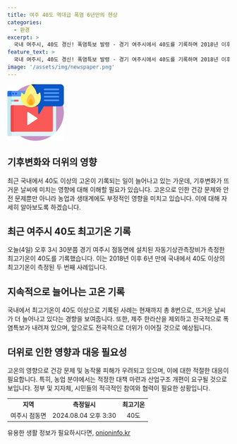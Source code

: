 ```yaml
---
title: 여주 40도 역대급 폭염 6년만의 현상
categories:
  - 환경
excerpt: >
  국내 여주시, 40도 경신! 폭염특보 발령 - 경기 여주시에서 40도를 기록하며 2018년 이후 처음으로 40도대 기온을 기록했습니다. 이는 모두 8번째로 국내에서 기온이 40도까지 오른 사례입니다. 현재 전국 폭염특보가 내려진 가운데, 전국적으로 최고 체감온도가 35도까지 오르고 밤에는 열대야가 이어질 것으로 예상됩니다.
feature_text: >
  국내 여주시, 40도 경신! 폭염특보 발령 - 경기 여주시에서 40도를 기록하며 2018년 이후 처음으로 40도대 기온을 기록했습니다. 이는 모두 8번째로 국내에서 기온이 40도까지 오른 사례입니다. 현재 전국 폭염특보가 내려진 가운데, 전국적으로 최고 체감온도가 35도까지 오르고 밤에는 열대야가 이어질 것으로 예상됩니다.
image: '/assets/img/newspaper.png'
---
```


<p><img src="/assets/img/news.png" alt="rentncar 속보" /></p>

<h2 data-ke-size="size26">기후변화와 더위의 영향</h2>

<p data-ke-size="size16">최근 국내에서 40도 이상의 고온이 기록되는 일이 늘어나고 있는 가운데, 기후변화가 뜨거운 날씨에 미치는 영향에 대해 이해할 필요가 있습니다. 고온으로 인한 건강 문제와 안전 문제뿐만 아니라 농업과 생태계에도 부정적인 영향을 미치고 있습니다. 이에 대해 자세히 알아보도록 하겠습니다.</p>

<h2 data-ke-size="size26">최근 여주시 40도 최고기온 기록</h2>

<p data-ke-size="size16">오늘(4일) 오후 3시 30분쯤 경기 여주시 점동면에 설치된 자동기상관측장비가 측정한 최고기온이 40도를 기록했습니다. 이는 2018년 이후 6년 만에 국내에서 40도 이상의 최고기온이 측정된 두 번째 사례입니다.</p>

<h2 data-ke-size="size26">지속적으로 늘어나는 고온 기록</h2>

<p data-ke-size="size16">국내에서 최고기온이 40도 이상으로 기록된 사례는 현재까지 총 8번으로, 뜨거운 날씨가 더 늘어나고 있다는 경향을 보여줍니다. 또한, 제주 한라산을 제외하고 전국적으로 폭염특보가 내려져 있으며, 앞으로도 전국적으로 더위가 이어질 것으로 예상됩니다.</p>

<h2 data-ke-size="size26">더위로 인한 영향과 대응 필요성</h2>

<p data-ke-size="size16">고온의 영향으로 건강 문제 및 농작물 피해가 우려되고 있으며, 이에 대한 적절한 대응이 필요합니다. 특히, 농업 분야에서는 적정한 대책 마련과 산업구조 개편이 요구될 것으로 보입니다. 정부 및 지자체, 시민들의 적극적인 참여와 협력이 필요한 상황입니다.</p>

<table>
    <tr>
        <td style="text-align: center; height: 17px;"><b>지역</b></td>
        <td style="text-align: center; height: 17px;"><b>측정일시</b></td>
        <td style="text-align: center; height: 17px;"><b>최고기온</b></td>
    </tr>
    <tr>
        <td style="text-align: center; height: 17px;">여주시 점동면</td>
        <td style="text-align: center; height: 17px;">2024.08.04 오후 3:30</td>
        <td style="text-align: center; height: 17px;">40도</td>
    </tr>
</table>
유용한 생활 정보가 필요하시다면, <a href="https://onioninfo.kr" rel="dofollow">onioninfo.kr</a>


